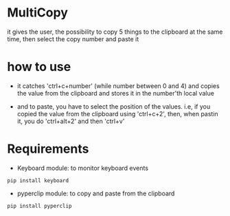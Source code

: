 # MultiCopy
it gives the user, the possibility to copy 5 things to the clipboard at the same time, then select the copy number and paste it

# how to use
* it catches 'ctrl+c+number' (while number between 0 and 4) and copies the value from the clipboard and stores it in the number'th
  local value

* and to paste, you have to select the position of the values. i.e, if you copied the value from the clipboard using 'ctrl+c+2',
  then, when pastin it, you do 'ctrl+alt+2' and then 'ctrl+v'
  
# Requirements
  * Keyboard module: to monitor keyboard events
  ```
  pip install keyboard
  ```
  * pyperclip module: to copy and paste from the clipboard
  ```
  pip install pyperclip
  ```
